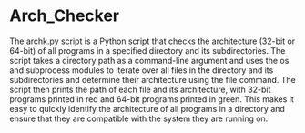 # Arch_Checker
The archk.py script is a Python script that checks the architecture (32-bit or 64-bit) of all programs in a specified directory and its subdirectories. The script takes a directory path as a command-line argument and uses the os and subprocess modules to iterate over all files in the directory and its subdirectories and determine their architecture using the file command. The script then prints the path of each file and its architecture, with 32-bit programs printed in red and 64-bit programs printed in green. This makes it easy to quickly identify the architecture of all programs in a directory and ensure that they are compatible with the system they are running on.
